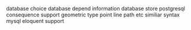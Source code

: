database choice database depend information database store postgresql consequence support geometric type point line path etc similiar syntax mysql eloquent support